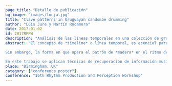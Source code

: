 ```yaml
---
page_title: "Detalle de publicación"
bg_image: "images/lonja.jpg" 
title: "Clave patterns in Uruguayan candombe drumming"  
author: "Luis Jure y Martín Rocamora"  
date: 2017-01-02
id: 2017RPPW
description: "Análisis de las líneas temporales en una colección de grabaciones de candombe, utilizando técnicas de *music information retrieval*."  
abstract: "El concepto de *timeline* o línea temporal, es esencial para comprender y analizar la organización rítmica de la música de África y la diáspora afroatlántica. Al igual que otras músicas del mundo afroatlántico, el ritmo de candombe se basa en una línea temporal, y su patrón de *timeline*--llamado *madera* o, por analogía con la música afrocubana, *clave*--tiene muchos rasgos en común con patrones similares de la música afroamericana, como la *clave de son*. El ritmo es producido por grupos de tambores de tres tamaños diferentes, que se tocan con una mano golpeando el parche directamente y la otra sujetando un palo. La baqueta también se utiliza para golpear el casco de madera del tambor, produciendo un sonido llamado *madera*, cuando se toca el patrón de la línea de tiempo.

Sin embargo, la forma en que opera el patrón de *madera* en el ritmo del candombe presenta interesantes diferencias con los usos más comunes de los patrones de línea de tiempo en otras músicas de la misma tradición. Por ejemplo, en lugar de un único patrón de *timeline* como en otras músicas afrolatinoamericanas, el patrón de clave en el candombe permite varios tipos y variantes diferentes.

En este trabajo se aplican técnicas de recuperación de información musical (MIR) a una base de datos de grabaciones de candombe, con el fin de analizar las características del patrón *madera*, y cómo se integra en el ritmo. Se identifican los ciclos rítmicos de una grabación determinada en los que se reproduce el patrón *madera*, utilizando la detección automática de *onsets* y la clasificación de sonidos basada en características tímbricas espectrales. Luego, todos los ciclos rítmicos recogidos en la base de datos se agrupan en función de su similitud. Así, cada grupo representa una forma diferente de tocar el patrón de clave, que luego se analizan y comparan con las recogidas en la literatura musicológica existente sobre el candombe."
place: "Birmingham, UK"  
category: ["conference poster"]
conference: "16th Rhythm Production and Perception Workshop" 
---
```

